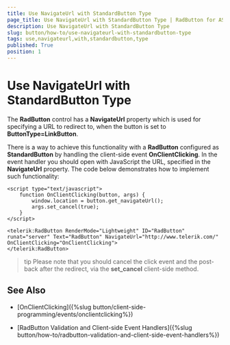```yaml
---
title: Use NavigateUrl with StandardButton Type
page_title: Use NavigateUrl with StandardButton Type | RadButton for ASP.NET AJAX Documentation
description: Use NavigateUrl with StandardButton Type
slug: button/how-to/use-navigateurl-with-standardbutton-type
tags: use,navigateurl,with,standardbutton,type
published: True
position: 1
---
```


# Use NavigateUrl with StandardButton Type

The **RadButton** control has a **NavigateUrl** property which is used for specifying a URL to redirect to, when the button is set to **ButtonType=LinkButton**.

There is a way to achieve this functionality with a **RadButton** configured as **StandardButton** by handling the client-side event **OnClientClicking**. In the event handler you should open with JavaScript the URL, specified in the **NavigateUrl** property. The code below demonstrates how to implement such functionality:

````ASP.NET
<script type="text/javascript">
	function OnClientClicking(button, args) {
		window.location = button.get_navigateUrl();
		args.set_cancel(true);
	}
</script>

<telerik:RadButton RenderMode="Lightweight" ID="RadButton" runat="server" Text="RadButton" NavigateUrl="http://www.telerik.com/" OnClientClicking="OnClientClicking">
</telerik:RadButton>
````

>tip Please note that you should cancel the click event and the post-back after the redirect, via the **set_cancel** client-side method.

## See Also

 * [OnClientClicking]({%slug button/client-side-programming/events/onclientclicking%})

 * [RadButton Validation and Client-side Event Handlers]({%slug button/how-to/radbutton-validation-and-client-side-event-handlers%})

